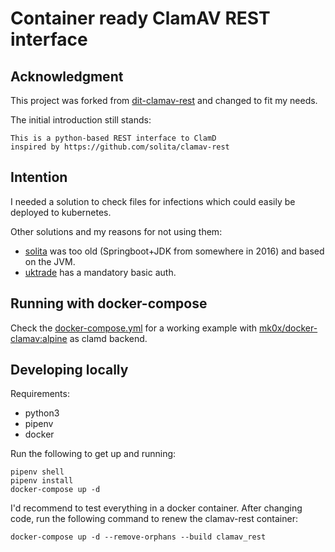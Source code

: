 # Container ready ClamAV REST interface

## Acknowledgment

This project was forked from [dit-clamav-rest](https://github.com/uktrade/dit-clamav-rest)
and changed to fit my needs.

The initial introduction still stands:

```
This is a python-based REST interface to ClamD
inspired by https://github.com/solita/clamav-rest
```

## Intention

I needed a solution to check files for infections which could easily be deployed
to kubernetes.

Other solutions and my reasons for not using them:

- [solita](https://github.com/solita/clamav-rest) was too old (Springboot+JDK
from somewhere in 2016) and based on the JVM.
- [uktrade](https://github.com/uktrade/dit-clamav-rest) has a mandatory basic
auth.

## Running with docker-compose

Check the
[docker-compose.yml](https://github.com/temal-/clamav-rest/blob/master/docker-compose.yml)
for a working example with
[mk0x/docker-clamav:alpine](https://hub.docker.com/r/mk0x/docker-clamav) as
clamd backend.

## Developing locally

Requirements:

- python3
- pipenv
- docker

Run the following to get up and running:

```
pipenv shell
pipenv install
docker-compose up -d
```

I'd recommend to test everything in a docker container. After changing code, run
the following command to renew the clamav-rest container:

```
docker-compose up -d --remove-orphans --build clamav_rest
```
